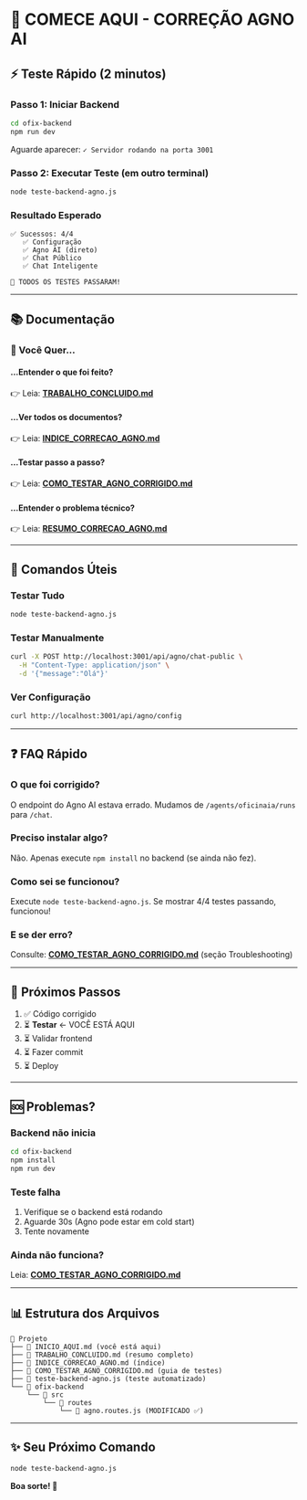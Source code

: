 # 🚀 COMECE AQUI - CORREÇÃO AGNO AI

## ⚡ Teste Rápido (2 minutos)

### Passo 1: Iniciar Backend
```bash
cd ofix-backend
npm run dev
```
Aguarde aparecer: `✓ Servidor rodando na porta 3001`

### Passo 2: Executar Teste (em outro terminal)
```bash
node teste-backend-agno.js
```

### Resultado Esperado
```
✅ Sucessos: 4/4
   ✅ Configuração
   ✅ Agno AI (direto)
   ✅ Chat Público
   ✅ Chat Inteligente

🎉 TODOS OS TESTES PASSARAM!
```

---

## 📚 Documentação

### 🎯 Você Quer...

#### ...Entender o que foi feito?
👉 Leia: **[TRABALHO_CONCLUIDO.md](TRABALHO_CONCLUIDO.md)**

#### ...Ver todos os documentos?
👉 Leia: **[INDICE_CORRECAO_AGNO.md](INDICE_CORRECAO_AGNO.md)**

#### ...Testar passo a passo?
👉 Leia: **[COMO_TESTAR_AGNO_CORRIGIDO.md](COMO_TESTAR_AGNO_CORRIGIDO.md)**

#### ...Entender o problema técnico?
👉 Leia: **[RESUMO_CORRECAO_AGNO.md](RESUMO_CORRECAO_AGNO.md)**

---

## 🔧 Comandos Úteis

### Testar Tudo
```bash
node teste-backend-agno.js
```

### Testar Manualmente
```bash
curl -X POST http://localhost:3001/api/agno/chat-public \
  -H "Content-Type: application/json" \
  -d '{"message":"Olá"}'
```

### Ver Configuração
```bash
curl http://localhost:3001/api/agno/config
```

---

## ❓ FAQ Rápido

### O que foi corrigido?
O endpoint do Agno AI estava errado. Mudamos de `/agents/oficinaia/runs` para `/chat`.

### Preciso instalar algo?
Não. Apenas execute `npm install` no backend (se ainda não fez).

### Como sei se funcionou?
Execute `node teste-backend-agno.js`. Se mostrar 4/4 testes passando, funcionou!

### E se der erro?
Consulte: **[COMO_TESTAR_AGNO_CORRIGIDO.md](COMO_TESTAR_AGNO_CORRIGIDO.md)** (seção Troubleshooting)

---

## 🎯 Próximos Passos

1. ✅ Código corrigido
2. ⏳ **Testar** ← VOCÊ ESTÁ AQUI
3. ⏳ Validar frontend
4. ⏳ Fazer commit
5. ⏳ Deploy

---

## 🆘 Problemas?

### Backend não inicia
```bash
cd ofix-backend
npm install
npm run dev
```

### Teste falha
1. Verifique se o backend está rodando
2. Aguarde 30s (Agno pode estar em cold start)
3. Tente novamente

### Ainda não funciona?
Leia: **[COMO_TESTAR_AGNO_CORRIGIDO.md](COMO_TESTAR_AGNO_CORRIGIDO.md)**

---

## 📊 Estrutura dos Arquivos

```
📁 Projeto
├── 🌟 INICIO_AQUI.md (você está aqui)
├── 📄 TRABALHO_CONCLUIDO.md (resumo completo)
├── 📄 INDICE_CORRECAO_AGNO.md (índice)
├── 📄 COMO_TESTAR_AGNO_CORRIGIDO.md (guia de testes)
├── 🧪 teste-backend-agno.js (teste automatizado)
└── 📁 ofix-backend
    └── 📁 src
        └── 📁 routes
            └── 📄 agno.routes.js (MODIFICADO ✅)
```

---

## ✨ Seu Próximo Comando

```bash
node teste-backend-agno.js
```

**Boa sorte! 🚀**
